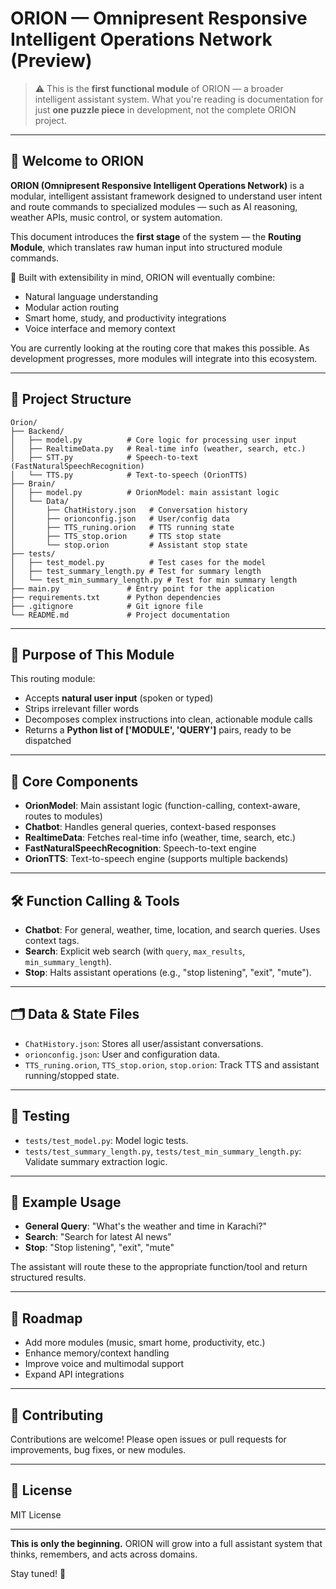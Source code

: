 # ORION — Omnipresent Responsive Intelligent Operations Network (Preview)

> ⚠️ This is the **first functional module** of ORION — a broader intelligent assistant system. What you're reading is documentation for just **one puzzle piece** in development, not the complete ORION project.

---

## 🌟 Welcome to ORION

**ORION (Omnipresent Responsive Intelligent Operations Network)** is a modular, intelligent assistant framework designed to understand user intent and route commands to specialized modules — such as AI reasoning, weather APIs, music control, or system automation.

This document introduces the **first stage** of the system — the **Routing Module**, which translates raw human input into structured module commands.

🔧 Built with extensibility in mind, ORION will eventually combine:

* Natural language understanding
* Modular action routing
* Smart home, study, and productivity integrations
* Voice interface and memory context

You are currently looking at the routing core that makes this possible. As development progresses, more modules will integrate into this ecosystem.

---

## 📁 Project Structure

```
Orion/
├── Backend/
│   ├── model.py          # Core logic for processing user input
│   ├── RealtimeData.py   # Real-time info (weather, search, etc.)
│   ├── STT.py            # Speech-to-text (FastNaturalSpeechRecognition)
│   └── TTS.py            # Text-to-speech (OrionTTS)
├── Brain/
│   ├── model.py          # OrionModel: main assistant logic
│   └── Data/
│       ├── ChatHistory.json   # Conversation history
│       ├── orionconfig.json   # User/config data
│       ├── TTS_runing.orion   # TTS running state
│       ├── TTS_stop.orion     # TTS stop state
│       └── stop.orion         # Assistant stop state
├── tests/
│   ├── test_model.py          # Test cases for the model
│   ├── test_summary_length.py # Test for summary length
│   └── test_min_summary_length.py # Test for min summary length
├── main.py               # Entry point for the application
├── requirements.txt      # Python dependencies
├── .gitignore            # Git ignore file
└── README.md             # Project documentation
```

---

## 🎯 Purpose of This Module

This routing module:

* Accepts **natural user input** (spoken or typed)
* Strips irrelevant filler words
* Decomposes complex instructions into clean, actionable module calls
* Returns a **Python list of \['MODULE', 'QUERY']** pairs, ready to be dispatched

---

## 🧠 Core Components

- **OrionModel**: Main assistant logic (function-calling, context-aware, routes to modules)
- **Chatbot**: Handles general queries, context-based responses
- **RealtimeData**: Fetches real-time info (weather, time, search, etc.)
- **FastNaturalSpeechRecognition**: Speech-to-text engine
- **OrionTTS**: Text-to-speech engine (supports multiple backends)

---

## 🛠️ Function Calling & Tools

- **Chatbot**: For general, weather, time, location, and search queries. Uses context tags.
- **Search**: Explicit web search (with `query`, `max_results`, `min_summary_length`).
- **Stop**: Halts assistant operations (e.g., "stop listening", "exit", "mute").

---

## 🗂️ Data & State Files

- `ChatHistory.json`: Stores all user/assistant conversations.
- `orionconfig.json`: User and configuration data.
- `TTS_runing.orion`, `TTS_stop.orion`, `stop.orion`: Track TTS and assistant running/stopped state.

---

## 🧪 Testing

- `tests/test_model.py`: Model logic tests.
- `tests/test_summary_length.py`, `tests/test_min_summary_length.py`: Validate summary extraction logic.

---

## 🚦 Example Usage

- **General Query**: "What's the weather and time in Karachi?"
- **Search**: "Search for latest AI news"
- **Stop**: "Stop listening", "exit", "mute"

The assistant will route these to the appropriate function/tool and return structured results.

---

## 🚀 Roadmap

- Add more modules (music, smart home, productivity, etc.)
- Enhance memory/context handling
- Improve voice and multimodal support
- Expand API integrations

---

## 📝 Contributing

Contributions are welcome! Please open issues or pull requests for improvements, bug fixes, or new modules.

---

## 📄 License

MIT License

---

**This is only the beginning.** ORION will grow into a full assistant system that thinks, remembers, and acts across domains.

Stay tuned! 🌌
